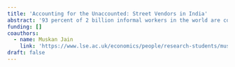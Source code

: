 ```yaml
---
title: 'Accounting for the Unaccounted: Street Vendors in India'
abstract: '93 percent of 2 billion informal workers in the world are concentrated in low-and middle-income countries. This is partly a consequence of rural-to-urban migration in the face of deindustrialization and lack of formal job opportunities. This results in excess labor in urban areas absorbed by informal activities such as street vending. Though highly visible, street vendors are the most unaccounted form of informal employment after home based workers. In this project, we plan to map the allocation of natural markets within a city in order to understand how they interact with the built environment and we plan to systematically collect new data on this subset of informal workers in one city in India through a survey.  This data will help us address important economic questions related to occupational choice, organization of street vendors within marketplaces and the role of social networks in the operation of these markets, supply chain networks and constraints to upward mobility. The project aims to understand the economic choices of street vendors better by 1) bridging the data gap and 2) creating a baseline to design interventions relaxing the constraints to upward mobility or formalization in the future.'
funding: []
coauthors:
  - name: Muskan Jain
    link: 'https://www.lse.ac.uk/economics/people/research-students/muskan-jain'
draft: false
---
```

